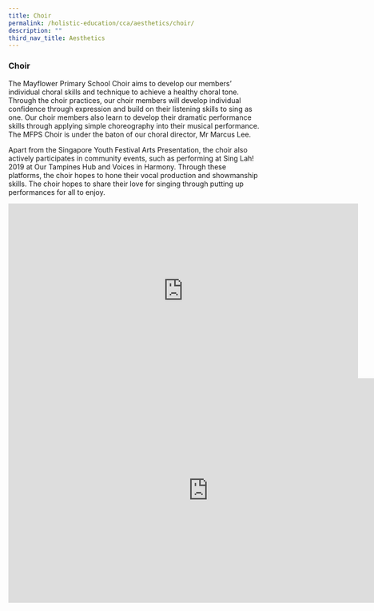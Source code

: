 ```yaml
---
title: Choir
permalink: /holistic-education/cca/aesthetics/choir/
description: ""
third_nav_title: Aesthetics
---
```

### **Choir**
The Mayflower Primary School Choir aims to develop our members’ individual choral skills and technique to achieve a healthy choral tone. Through the choir practices, our choir members will develop individual confidence through expression and build on their listening skills to sing as one. Our choir members also learn to develop their dramatic performance skills through applying simple choreography into their musical performance. The MFPS Choir is under the baton of our choral director, Mr Marcus Lee.&nbsp;&nbsp;

Apart from the Singapore Youth Festival Arts Presentation, the choir also actively participates in community events, such as performing at Sing Lah! 2019 at Our Tampines Hub and Voices in Harmony. Through these platforms, the choir hopes to hone their vocal production and showmanship skills. The choir hopes to share their love for singing through putting up performances for all to enjoy.

<iframe allowfullscreen="" allow="accelerometer; autoplay; clipboard-write; encrypted-media; gyroscope; picture-in-picture" frameborder="0" title="Choir CCA Fair Video" src="https://www.youtube.com/embed/PFOk8nsLJs4" height="350" width="700"></iframe>

<iframe allowfullscreen="true" height="450" width="800" frameborder="0" src="https://docs.google.com/presentation/d/e/2PACX-1vS3imQiKlfUVCtLzdDhCdnuNh_3JbMpGFZ_bmD8XYPpWd8cwY6mltloH4PEBN734whBos_ZTEg0GCDm/embed?start=false&amp;loop=false&amp;delayms=3000"></iframe>

